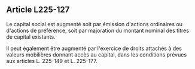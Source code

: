 Article L225-127
----
Le capital social est augmenté soit par émission d'actions ordinaires ou
d'actions de préférence, soit par majoration du montant nominal des titres de
capital existants.

Il peut également être augmenté par l'exercice de droits attachés à des valeurs
mobilières donnant accès au capital, dans les conditions prévues aux articles L.
225-149 et L. 225-177.
